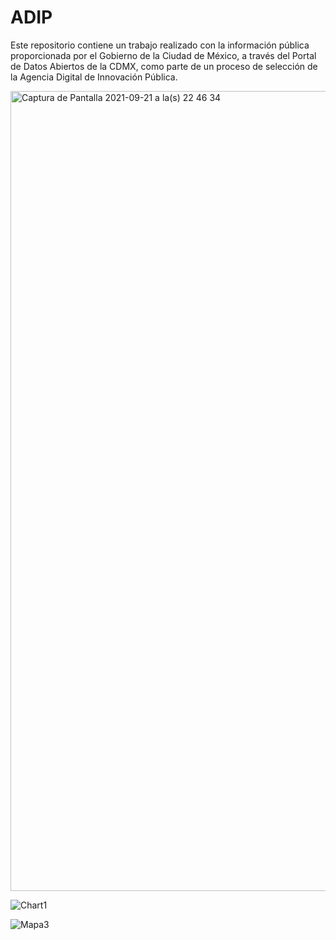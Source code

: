# ADIP
 Este repositorio contiene un trabajo realizado con la información pública proporcionada por el Gobierno de la Ciudad de México, a través del Portal de Datos Abiertos de la CDMX, como parte de un proceso de selección de la Agencia Digital de Innovación Pública.

<img width="1280" alt="Captura de Pantalla 2021-09-21 a la(s) 22 46 34" src="https://user-images.githubusercontent.com/47362216/134433174-fd0045ce-5e1a-4bf7-b439-6b150774f17a.png">

![Chart1](https://user-images.githubusercontent.com/47362216/134451844-10018191-5e4e-42b8-8021-633386f2df21.png)

![Mapa3](https://user-images.githubusercontent.com/47362216/134451896-0189cc3d-4de0-43fc-9d8b-5485e8d8c011.png) 

